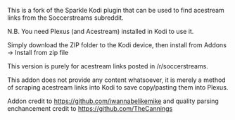 This is a fork of the Sparkle Kodi plugin that can be used to find acestream links from the Soccerstreams subreddit.

N.B. You need Plexus (and Acestream) installed in Kodi to use it.

Simply download the ZIP folder to the Kodi device, then install from Addons -> Install from zip file

This version is purely for acestream links posted in /r/soccerstreams.

This addon does not provide any content whatsoever, it is merely a method of scraping acestream links into Kodi to save copy/pasting them into Plexus.

Addon credit to https://github.com/iwannabelikemike and quality parsing enchancement credit to https://github.com/TheCannings
